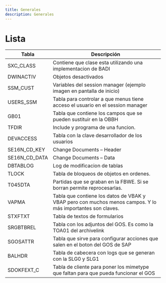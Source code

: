 ```yaml
---
title: Generales
description: Generales
---
```


# Lista

Tabla | Descripción
--------|--------
SXC_CLASS | Contiene que clase esta utilizando una implementacion de BADI
DWINACTIV | Objetos desactivados
SSM_CUST | Variables del session manager (ejemplo imagen en pantalla de inicio)
USERS_SSM | Tabla para controlar a que menus tiene acceso el usuario en el session manager
GB01 | Tabla que contiene los campos que se pueden sustituir en la OBBH
TFDIR | Include y programa de una funcion.
DEVACCESS | Tabla con la clave desarrollador de los usuarios
SE16N_CD_KEY | Change Documents – Header
SE16N_CD_DATA | Change Documents – Data
DBTABLOG | Log de modificacion de tablas
TLOCK | Tabla de bloqueos de objetos en ordenes. 
T045DTA	| Partidas que se graban en la FBWE. Si se borran permite reprocesarlas.
VAPMA | Tabla que contiene los datos de VBAK y VBAP pero con muchos menos campos. Y lo más importantes son claves.
STXFTXT | Tabla de textos de formularios
SRGBTBREL | Tabla con los adjuntos del GOS. Es como la TOA01 del archivelink
SGOSATTR | Tabla que sirve para configurar acciones que salen en el boton del GOS de SAP
BALHDR | Tabla de cabecera con logs que se generan con la SLG0 y SLG1
SDOKFEXT_C | Tabla de cliente para poner los mimetype que faltan para que pueda funcionar el GOS
